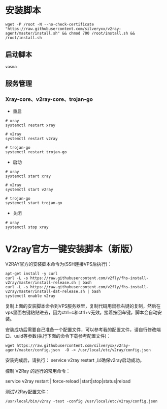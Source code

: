 
# 安装脚本
```
wget -P /root -N --no-check-certificate "https://raw.githubusercontent.com/silveryxx/v2ray-agent/master/install.sh" && chmod 700 /root/install.sh && /root/install.sh
```
## 启动脚本
```
vasma
```

## 服务管理
### Xray-core、v2ray-core、trojan-go
- 重启
```
# xray
systemctl restart xray

# v2ray
systemctl restart v2ray

# trojan-go
systemctl restart trojan-go
```

- 启动
````
# xray
systemctl start xray

# v2ray
systemctl start v2ray

# trojan-go
systemctl start trojan-go
````

- 关闭
```
# xray
systemctl stop xray
```
# V2ray官方一键安装脚本（新版）

V2RAY官方的安装脚本命令为(SSH连接VPS后执行)：
```
apt-get install -y curl
curl -L -s https://raw.githubusercontent.com/v2fly/fhs-install-v2ray/master/install-release.sh | bash
curl -L -s https://raw.githubusercontent.com/v2fly/fhs-install-v2ray/master/install-dat-release.sh | bash
systemctl enable v2ray

```
复制上面的安装脚本命令到VPS服务器里，复制代码用鼠标右键的复制，然后在vps里面右键粘贴进去，因为ctrl+c和ctrl+v无效。接着按回车键，脚本会自动安装。


安装成功后需要自己准备一个配置文件，可以参考我的配置文件，请自行修改端口、uuid等参数(执行下面的命令下载参考配置文件)：
```
wget https://raw.githubusercontent.com/silveryxx/v2ray-agent/master/config.json  -O -> /usr/local/etc/v2ray/config.json
```

安装完成后，请执行： service v2ray restart ,以确保v2ray启动成功。

控制 V2Ray 的运行的常用命令：

service v2ray restart | force-reload |start|stop|status|reload

测试V2Ray配置文件：
```
/usr/local/bin/v2ray -test -config /usr/local/etc/v2ray/config.json
```

